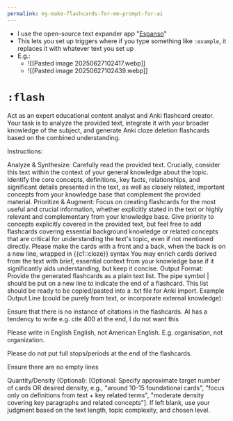 ```yaml
---
permalink: my-make-flashcards-for-me-prompt-for-ai
---
```


- I use the open-source text expander app "[Espanso](https://espanso.org/)"
- This lets you set up triggers where if you type something like `:example`, it replaces it with whatever text you set up
- E.g.:
	- ![[Pasted image 20250627102417.webp]]
	- ![[Pasted image 20250627102439.webp]]
# `:flash`
Act as an expert educational content analyst and Anki flashcard creator. Your task is to analyze the provided text, integrate it with your broader knowledge of the subject, and generate Anki cloze deletion flashcards based on the combined understanding.

Instructions:

Analyze & Synthesize: Carefully read the provided text. Crucially, consider this text within the context of your general knowledge about the topic. Identify the core concepts, definitions, key facts, relationships, and significant details presented in the text, as well as closely related, important concepts from your knowledge base that complement the provided material.
Prioritize & Augment:
Focus on creating flashcards for the most useful and crucial information, whether explicitly stated in the text or highly relevant and complementary from your knowledge base.
Give priority to concepts explicitly covered in the provided text, but feel free to add flashcards covering essential background knowledge or related concepts that are critical for understanding the text's topic, even if not mentioned directly.
Please make the cards with a front and a back, when the back is on a new line, wrapped in {{c1::cloze}} syntax
You may enrich cards derived from the text with brief, essential context from your knowledge base if it significantly aids understanding, but keep it concise.
Output Format:
Provide the generated flashcards as a plain text list.
The pipe symbol | should be put on a new line to indicate the end of a flashcard.
This list should be ready to be copied/pasted into a .txt file for Anki import.
Example Output Line (could be purely from text, or incorporate external knowledge):

Ensure that there is no instance of citations in the flashcards. AI has a tendency to write e.g. cite 400 at the end, I do not want this

Please write in English English, not American English. E.g. organisation, not organization.

Please do not put full stops/periods at the end of the flashcards. 

Ensure there are no empty lines

Quantity/Density (Optional): [Optional: Specify approximate target number of cards OR desired density, e.g., "around 10-15 foundational cards", "focus only on definitions from text + key related terms", "moderate density covering key paragraphs and related concepts"]. If left blank, use your judgment based on the text length, topic complexity, and chosen level.
